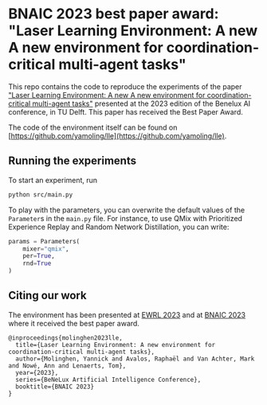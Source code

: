 # BNAIC 2023 best paper award: "Laser Learning Environment: A new A new environment for coordination-critical multi-agent tasks"

This repo contains the code to reproduce the experiments of the paper ["Laser Learning Environment: A new A new environment for coordination-critical multi-agent tasks"](https://arxiv.org/abs/2404.03596) presented at the 2023 edition of the Benelux AI conference, in TU Delft. This paper has received the Best Paper Award.

The code of the environment itself can be found on [https://github.com/yamoling/lle](https://github.com/yamoling/lle).

## Running the experiments
To start an experiment, run
```bash
python src/main.py
```

To play with the parameters, you can overwrite the default values of the `Parameter`s in the `main.py` file. For instance, to use QMix with Prioritized Experience Replay and Random Network Distillation, you can write:
```python
params = Parameters(
    mixer="qmix",
    per=True,
    rnd=True
)
```

## Citing our work
The environment has been presented at [EWRL 2023](https://openreview.net/pdf?id=IPfdjr4rIs) and at [BNAIC 2023](https://bnaic2023.tudelft.nl/static/media/BNAICBENELEARN_2023_paper_124.c9f5d29e757e5ee27c44.pdf) where it received the best paper award.

```
@inproceedings{molinghen2023lle,
  title={Laser Learning Environment: A new environment for coordination-critical multi-agent tasks},
  author={Molinghen, Yannick and Avalos, Raphaël and Van Achter, Mark and Nowé, Ann and Lenaerts, Tom},
  year={2023},
  series={BeNeLux Artificial Intelligence Conference},
  booktitle={BNAIC 2023}
}
```